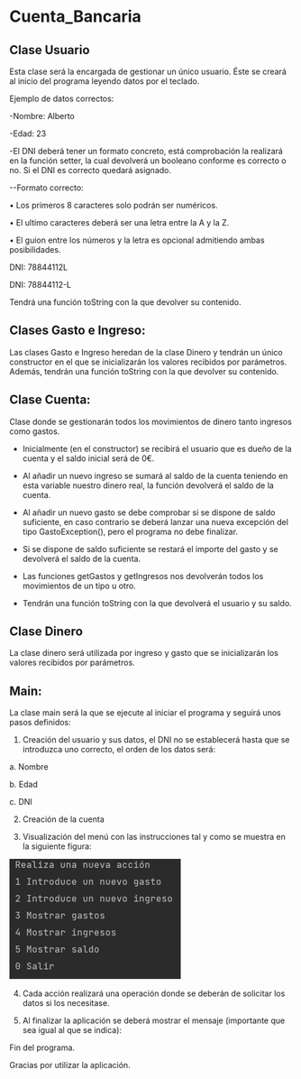# Cuenta_Bancaria


## Clase Usuario
Esta clase será la encargada de gestionar un único usuario. Éste se creará al
inicio del programa leyendo datos por el teclado.

Ejemplo de datos correctos:

-Nombre: Alberto

-Edad: 23

-El DNI deberá tener un formato concreto, está comprobación la realizará en la
función setter, la cual devolverá un booleano conforme es correcto o no. Si el
DNI es correcto quedará asignado.

--Formato correcto:

• Los primeros 8 caracteres solo podrán ser numéricos.

• El ultimo caracteres deberá ser una letra entre la A y la Z.

• El guion entre los números y la letra es opcional admitiendo ambas
posibilidades.

DNI: 78844112L

DNI: 78844112-L

Tendrá una función toString con la que devolver su contenido.


## Clases Gasto e Ingreso:

Las clases Gasto e Ingreso heredan de la clase Dinero y tendrán un único constructor
en el que se inicializarán los valores recibidos por parámetros.
Además, tendrán una función toString con la que devolver su contenido.

## Clase Cuenta:

Clase donde se gestionarán todos los movimientos de dinero tanto
ingresos como gastos.

* Inicialmente (en el constructor) se recibirá el usuario que es dueño de la
cuenta y el saldo inicial será de 0€.

* Al añadir un nuevo ingreso se sumará al saldo de la cuenta teniendo en
esta variable nuestro dinero real, la función devolverá el saldo de la
cuenta.

* Al añadir un nuevo gasto se debe comprobar si se dispone de saldo
suficiente, en caso contrario se deberá lanzar una nueva excepción del
tipo GastoException(), pero el programa no debe finalizar. 

* Si se dispone de saldo suficiente se restará el importe del gasto y se devolverá el 
saldo de la cuenta.

* Las funciones getGastos y getIngresos nos devolverán todos los
movimientos de un tipo u otro.

* Tendrán una función toString con la que devolverá el usuario y su saldo.

## Clase Dinero

La clase dinero será utilizada por ingreso y gasto que se 
inicializarán los valores recibidos por parámetros.

## Main:

La clase main será la que se ejecute al iniciar el programa y seguirá unos pasos
definidos:

1. Creación del usuario y sus datos, el DNI no se establecerá hasta que se
introduzca uno correcto, el orden de los datos será:

a. Nombre

b. Edad

c. DNI

2. Creación de la cuenta

3. Visualización del menú con las instrucciones tal y como se muestra en
la siguiente figura:

![Java](https://github.com/Skorpion02/Cuenta_Bancaria/blob/main/Java.jpg)

4. Cada acción realizará una operación donde se deberán de solicitar los
datos si los necesitase.

5. Al finalizar la aplicación se deberá mostrar el mensaje (importante que
sea igual al que se indica):

Fin del programa.

Gracias por utilizar la aplicación.
